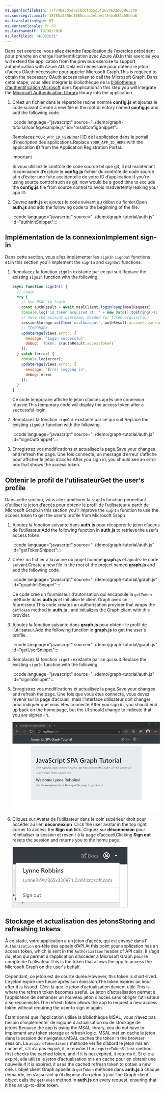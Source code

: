 ```yaml
---
ms.openlocfilehash: 77f74be505d72c6c0fd55d5f2650e32d03d63348
ms.sourcegitcommit: 18785a430bc1885ccac1ebbe1f3eba634c58bea8
ms.translationtype: MT
ms.contentlocale: fr-FR
ms.lasthandoff: 10/30/2020
ms.locfileid: "48822831"
---
```

<!-- markdownlint-disable MD002 MD041 -->

<span data-ttu-id="2e77c-101">Dans cet exercice, vous allez étendre l’application de l’exercice précédent pour prendre en charge l’authentification avec Azure AD.</span><span class="sxs-lookup"><span data-stu-id="2e77c-101">In this exercise you will extend the application from the previous exercise to support authentication with Azure AD.</span></span> <span data-ttu-id="2e77c-102">Cela est nécessaire pour obtenir le jeton d’accès OAuth nécessaire pour appeler Microsoft Graph.</span><span class="sxs-lookup"><span data-stu-id="2e77c-102">This is required to obtain the necessary OAuth access token to call the Microsoft Graph.</span></span> <span data-ttu-id="2e77c-103">Dans cette étape, vous allez intégrer la bibliothèque de la [bibliothèque d’authentification Microsoft](https://github.com/AzureAD/microsoft-authentication-library-for-js) dans l’application.</span><span class="sxs-lookup"><span data-stu-id="2e77c-103">In this step you will integrate the [Microsoft Authentication Library](https://github.com/AzureAD/microsoft-authentication-library-for-js) library into the application.</span></span>

1. <span data-ttu-id="2e77c-104">Créez un fichier dans le répertoire racine nommé **config.js** et ajoutez le code suivant.</span><span class="sxs-lookup"><span data-stu-id="2e77c-104">Create a new file in the root directory named **config.js** and add the following code.</span></span>

    :::code language="javascript" source="../demo/graph-tutorial/config.example.js" id="msalConfigSnippet":::

    <span data-ttu-id="2e77c-105">Remplacez `YOUR_APP_ID_HERE` par l’ID de l’application dans le portail d’inscription des applications.</span><span class="sxs-lookup"><span data-stu-id="2e77c-105">Replace `YOUR_APP_ID_HERE` with the application ID from the Application Registration Portal.</span></span>

    > [!IMPORTANT]
    > <span data-ttu-id="2e77c-106">Si vous utilisez le contrôle de code source tel que git, il est maintenant recommandé d’exclure le **config.js** fichier du contrôle de code source afin d’éviter une fuite accidentelle de votre ID d’application.</span><span class="sxs-lookup"><span data-stu-id="2e77c-106">If you're using source control such as git, now would be a good time to exclude the **config.js** file from source control to avoid inadvertently leaking your app ID.</span></span>

1. <span data-ttu-id="2e77c-107">Ouvrez **auth.js** et ajoutez le code suivant au début du fichier.</span><span class="sxs-lookup"><span data-stu-id="2e77c-107">Open **auth.js** and add the following code to the beginning of the file.</span></span>

    :::code language="javascript" source="../demo/graph-tutorial/auth.js" id="authInitSnippet":::

## <a name="implement-sign-in"></a><span data-ttu-id="2e77c-108">Implémentation de la connexion</span><span class="sxs-lookup"><span data-stu-id="2e77c-108">Implement sign-in</span></span>

<span data-ttu-id="2e77c-109">Dans cette section, vous allez implémenter les `signIn` `signOut` fonctions et.</span><span class="sxs-lookup"><span data-stu-id="2e77c-109">In this section you'll implement the `signIn` and `signOut` functions.</span></span>

1. <span data-ttu-id="2e77c-110">Remplacez la fonction `signIn` existante par ce qui suit.</span><span class="sxs-lookup"><span data-stu-id="2e77c-110">Replace the existing `signIn` function with the following.</span></span>

    ```javascript
    async function signIn() {
      // Login
      try {
        // Use MSAL to login
        const authResult = await msalClient.loginPopup(msalRequest);
        console.log('id_token acquired at: ' + new Date().toString());
        // Save the account username, needed for token acquisition
        sessionStorage.setItem('msalAccount', authResult.account.username);
        // TEMPORARY
        updatePage(Views.error, {
          message: 'Login successful',
          debug: `Token: ${authResult.accessToken}`
        });
      } catch (error) {
        console.log(error);
        updatePage(Views.error, {
          message: 'Error logging in',
          debug: error
        });
      }
    }
    ```

    <span data-ttu-id="2e77c-111">Ce code temporaire affiche le jeton d’accès après une connexion réussie.</span><span class="sxs-lookup"><span data-stu-id="2e77c-111">This temporary code will display the access token after a successful login.</span></span>

1. <span data-ttu-id="2e77c-112">Remplacez la fonction `signOut` existante par ce qui suit.</span><span class="sxs-lookup"><span data-stu-id="2e77c-112">Replace the existing `signOut` function with the following.</span></span>

    :::code language="javascript" source="../demo/graph-tutorial/auth.js" id="signOutSnippet":::

1. <span data-ttu-id="2e77c-113">Enregistrez vos modifications et actualisez la page.</span><span class="sxs-lookup"><span data-stu-id="2e77c-113">Save your changes and refresh the page.</span></span> <span data-ttu-id="2e77c-114">Une fois connecté, un message d’erreur s’affiche pour afficher le jeton d’accès.</span><span class="sxs-lookup"><span data-stu-id="2e77c-114">After you sign in, you should see an error box that shows the access token.</span></span>

## <a name="get-the-users-profile"></a><span data-ttu-id="2e77c-115">Obtenir le profil de l’utilisateur</span><span class="sxs-lookup"><span data-stu-id="2e77c-115">Get the user's profile</span></span>

<span data-ttu-id="2e77c-116">Dans cette section, vous allez améliorer la `signIn` fonction permettant d’utiliser le jeton d’accès pour obtenir le profil de l’utilisateur à partir de Microsoft Graph.</span><span class="sxs-lookup"><span data-stu-id="2e77c-116">In this section you'll improve the `signIn` function to use the access token to get the user's profile from Microsoft Graph.</span></span>

1. <span data-ttu-id="2e77c-117">Ajoutez la fonction suivante dans **auth.js** pour récupérer le jeton d’accès de l’utilisateur.</span><span class="sxs-lookup"><span data-stu-id="2e77c-117">Add the following function in **auth.js** to retrieve the user's access token.</span></span>

    :::code language="javascript" source="../demo/graph-tutorial/auth.js" id="getTokenSnippet":::

1. <span data-ttu-id="2e77c-118">Créez un fichier à la racine du projet nommé **graph.js** et ajoutez le code suivant.</span><span class="sxs-lookup"><span data-stu-id="2e77c-118">Create a new file in the root of the project named **graph.js** and add the following code.</span></span>

    :::code language="javascript" source="../demo/graph-tutorial/graph.js" id="graphInitSnippet":::

    <span data-ttu-id="2e77c-119">Ce code crée un fournisseur d’autorisation qui encapsule la `getToken` méthode dans **auth.js** et initialise le client Graph avec ce fournisseur.</span><span class="sxs-lookup"><span data-stu-id="2e77c-119">This code creates an authorization provider that wraps the `getToken` method in **auth.js** , and initializes the Graph client with this provider.</span></span>

1. <span data-ttu-id="2e77c-120">Ajoutez la fonction suivante dans **graph.js** pour obtenir le profil de l’utilisateur.</span><span class="sxs-lookup"><span data-stu-id="2e77c-120">Add the following function in **graph.js** to get the user's profile.</span></span>

    :::code language="javascript" source="../demo/graph-tutorial/graph.js" id="getUserSnippet":::

1. <span data-ttu-id="2e77c-121">Remplacez la fonction `signIn` existante par ce qui suit.</span><span class="sxs-lookup"><span data-stu-id="2e77c-121">Replace the existing `signIn` function with the following.</span></span>

    :::code language="javascript" source="../demo/graph-tutorial/auth.js" id="signInSnippet":::

1. <span data-ttu-id="2e77c-122">Enregistrez vos modifications et actualisez la page.</span><span class="sxs-lookup"><span data-stu-id="2e77c-122">Save your changes and refresh the page.</span></span> <span data-ttu-id="2e77c-123">Une fois que vous êtes connecté, vous devez revenir sur la page d’accueil, mais l’interface utilisateur doit changer pour indiquer que vous êtes connecté.</span><span class="sxs-lookup"><span data-stu-id="2e77c-123">After you sign in, you should end up back on the home page, but the UI should change to indicate that you are signed-in.</span></span>

    ![Capture d’écran de la page d’accueil après la connexion](./images/user-signed-in.png)

1. <span data-ttu-id="2e77c-125">Cliquez sur Avatar de l’utilisateur dans le coin supérieur droit pour accéder au lien **déconnexion** .</span><span class="sxs-lookup"><span data-stu-id="2e77c-125">Click the user avatar in the top right corner to access the **Sign out** link.</span></span> <span data-ttu-id="2e77c-126">Cliquez sur **déconnexion** pour réinitialiser la session et revenir à la page d’accueil.</span><span class="sxs-lookup"><span data-stu-id="2e77c-126">Clicking **Sign out** resets the session and returns you to the home page.</span></span>

    ![Capture d’écran du menu déroulant avec le lien Déconnexion](./images/sign-out-button.png)

## <a name="storing-and-refreshing-tokens"></a><span data-ttu-id="2e77c-128">Stockage et actualisation des jetons</span><span class="sxs-lookup"><span data-stu-id="2e77c-128">Storing and refreshing tokens</span></span>

<span data-ttu-id="2e77c-129">À ce stade, votre application a un jeton d’accès, qui est envoyé dans l' `Authorization` en-tête des appels d’API.</span><span class="sxs-lookup"><span data-stu-id="2e77c-129">At this point your application has an access token, which is sent in the `Authorization` header of API calls.</span></span> <span data-ttu-id="2e77c-130">Il s’agit du jeton qui permet à l’application d’accéder à Microsoft Graph pour le compte de l’utilisateur.</span><span class="sxs-lookup"><span data-stu-id="2e77c-130">This is the token that allows the app to access the Microsoft Graph on the user's behalf.</span></span>

<span data-ttu-id="2e77c-131">Cependant, ce jeton est de courte durée.</span><span class="sxs-lookup"><span data-stu-id="2e77c-131">However, this token is short-lived.</span></span> <span data-ttu-id="2e77c-132">Le jeton expire une heure après son émission.</span><span class="sxs-lookup"><span data-stu-id="2e77c-132">The token expires an hour after it is issued.</span></span> <span data-ttu-id="2e77c-133">C’est là que le jeton d’actualisation devient utile.</span><span class="sxs-lookup"><span data-stu-id="2e77c-133">This is where the refresh token becomes useful.</span></span> <span data-ttu-id="2e77c-134">Le jeton d’actualisation permet à l’application de demander un nouveau jeton d’accès sans obliger l’utilisateur à se reconnecter.</span><span class="sxs-lookup"><span data-stu-id="2e77c-134">The refresh token allows the app to request a new access token without requiring the user to sign in again.</span></span>

<span data-ttu-id="2e77c-135">Étant donné que l’application utilise la bibliothèque MSAL, vous n’avez pas besoin d’implémenter de logique d’actualisation ou de stockage de jetons.</span><span class="sxs-lookup"><span data-stu-id="2e77c-135">Because the app is using the MSAL library, you do not have to implement any token storage or refresh logic.</span></span> <span data-ttu-id="2e77c-136">MSAL met en cache le jeton dans la session de navigateur.</span><span class="sxs-lookup"><span data-stu-id="2e77c-136">MSAL caches the token in the browser session.</span></span> <span data-ttu-id="2e77c-137">La `acquireTokenSilent` méthode vérifie d’abord le jeton mis en cache et, s’il n’a pas expiré, il le renvoie.</span><span class="sxs-lookup"><span data-stu-id="2e77c-137">The `acquireTokenSilent` method first checks the cached token, and if it is not expired, it returns it.</span></span> <span data-ttu-id="2e77c-138">Si elle a expiré, elle utilise le jeton d’actualisation mis en cache pour en obtenir une nouvelle.</span><span class="sxs-lookup"><span data-stu-id="2e77c-138">If it is expired, it uses the cached refresh token to obtain a new one.</span></span> <span data-ttu-id="2e77c-139">L’objet client Graph appelle la `getToken` méthode dans **auth.js** à chaque demande, en s’assurant qu’il dispose d’un jeton à jour.</span><span class="sxs-lookup"><span data-stu-id="2e77c-139">The Graph client object calls the `getToken` method in **auth.js** on every request, ensuring that it has an up-to-date token.</span></span>
